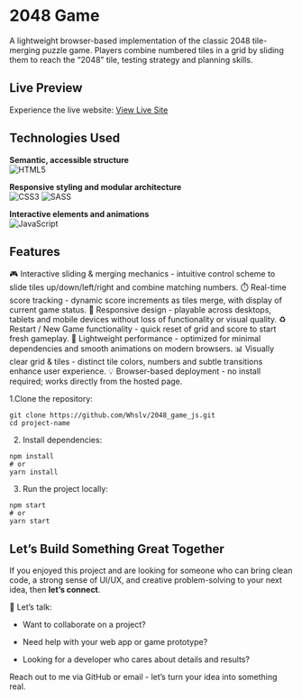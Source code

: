 # 2048 Game

A lightweight browser-based implementation of the classic 2048 tile-merging puzzle game. Players combine numbered tiles in a grid by sliding them to reach the “2048” tile, testing strategy and planning skills.

## Live Preview

Experience the live website: [View Live Site](https://whslv.github.io/2048_game_js/)

## Technologies Used

**Semantic, accessible structure** <br>
![HTML5](https://img.shields.io/badge/html5-%23E34F26.svg?style=for-the-badge&logo=html5&logoColor=white) <br>

**Responsive styling and modular architecture** <br>
![CSS3](https://img.shields.io/badge/css3-%231572B6.svg?style=for-the-badge&logo=css3&logoColor=white) ![SASS](https://img.shields.io/badge/SASS-hotpink.svg?style=for-the-badge&logo=SASS&logoColor=white) <br>

**Interactive elements and animations** <br>
![JavaScript](https://img.shields.io/badge/javascript-%23323330.svg?style=for-the-badge&logo=javascript&logoColor=%23F7DF1E) <br>

## Features

🎮 Interactive sliding & merging mechanics - intuitive control scheme to slide tiles up/down/left/right and combine matching numbers.
⏱️ Real-time score tracking - dynamic score increments as tiles merge, with display of current game status.
📱 Responsive design - playable across desktops, tablets and mobile devices without loss of functionality or visual quality.
♻️ Restart / New Game functionality - quick reset of grid and score to start fresh gameplay.
🧠 Lightweight performance - optimized for minimal dependencies and smooth animations on modern browsers.
📊 Visually clear grid & tiles - distinct tile colors, numbers and subtle transitions enhance user experience.
💡 Browser-based deployment - no install required; works directly from the hosted page.


1.Clone the repository:

```
git clone https://github.com/Whslv/2048_game_js.git
cd project-name
```

2. Install dependencies:
```
npm install
# or
yarn install
```

3. Run the project locally:
```
npm start
# or
yarn start
```

## Let’s Build Something Great Together

If you enjoyed this project and are looking for someone who can bring clean code, a strong sense of UI/UX, and creative problem-solving to your next idea, then **let’s connect**.

📩 Let’s talk:

- Want to collaborate on a project?

- Need help with your web app or game prototype?

- Looking for a developer who cares about details and results?

Reach out to me via GitHub
 or email - let’s turn your idea into something real.
